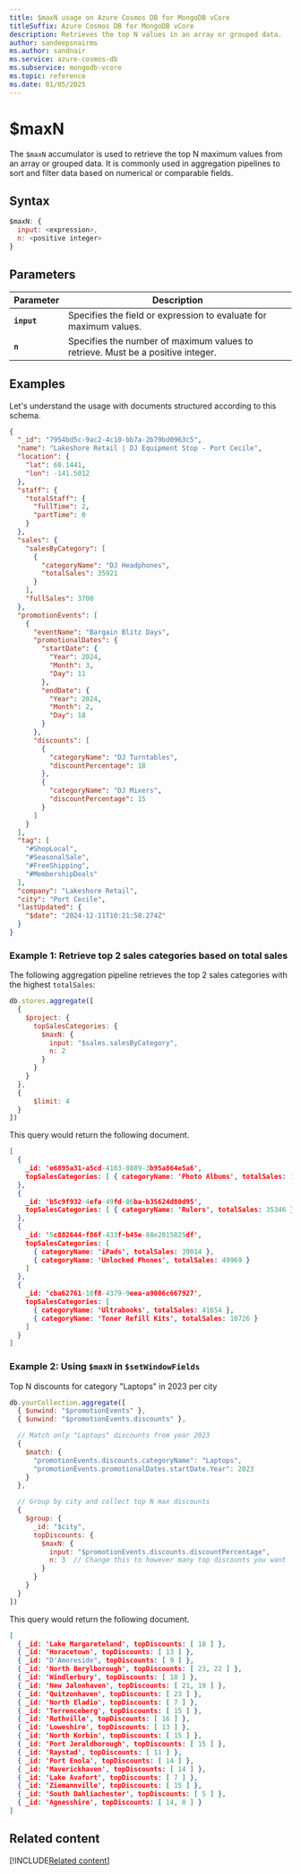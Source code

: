 ```yaml
---
title: $maxN usage on Azure Cosmos DB for MongoDB vCore
titleSuffix: Azure Cosmos DB for MongoDB vCore
description: Retrieves the top N values in an array or grouped data.
author: sandeepsnairms
ms.author: sandnair
ms.service: azure-cosmos-db
ms.subservice: mongodb-vcore
ms.topic: reference
ms.date: 01/05/2025
---
```


# $maxN
The `$maxN` accumulator is used to retrieve the top N maximum values from an array or grouped data. It is commonly used in aggregation pipelines to sort and filter data based on numerical or comparable fields.

## Syntax
```javascript
$maxN: {
  input: <expression>,
  n: <positive integer>
}
```

## Parameters  
| Parameter | Description |
| --- | --- |
| **`input`** | Specifies the field or expression to evaluate for maximum values. |
| **`n`** | Specifies the number of maximum values to retrieve. Must be a positive integer. |

## Examples

Let's understand the usage with documents structured according to this schema.

```json
{
  "_id": "7954bd5c-9ac2-4c10-bb7a-2b79bd0963c5",
  "name": "Lakeshore Retail | DJ Equipment Stop - Port Cecile",
  "location": {
    "lat": 60.1441,
    "lon": -141.5012
  },
  "staff": {
    "totalStaff": {
      "fullTime": 2,
      "partTime": 0
    }
  },
  "sales": {
    "salesByCategory": [
      {
        "categoryName": "DJ Headphones",
        "totalSales": 35921
      }
    ],
    "fullSales": 3700
  },
  "promotionEvents": [
    {
      "eventName": "Bargain Blitz Days",
      "promotionalDates": {
        "startDate": {
          "Year": 2024,
          "Month": 3,
          "Day": 11
        },
        "endDate": {
          "Year": 2024,
          "Month": 2,
          "Day": 18
        }
      },
      "discounts": [
        {
          "categoryName": "DJ Turntables",
          "discountPercentage": 18
        },
        {
          "categoryName": "DJ Mixers",
          "discountPercentage": 15
        }
      ]
    }
  ],
  "tag": [
    "#ShopLocal",
    "#SeasonalSale",
    "#FreeShipping",
    "#MembershipDeals"
  ],
  "company": "Lakeshore Retail",
  "city": "Port Cecile",
  "lastUpdated": {
    "$date": "2024-12-11T10:21:58.274Z"
  }
}

```

### Example 1: Retrieve top 2 sales categories based on total sales

The following aggregation pipeline retrieves the top 2 sales categories with the highest `totalSales`:

```javascript
db.stores.aggregate([
  {
    $project: {
      topSalesCategories: {
        $maxN: {
          input: "$sales.salesByCategory",
          n: 2
        }
      }
    }
  },
  {
	  $limit: 4 
  }
])
```

This query would return the following document.

```json
[
  {
    _id: 'e6895a31-a5cd-4103-8889-3b95a864e5a6',
    topSalesCategories: [ { categoryName: 'Photo Albums', totalSales: 17676 } ]
  },
  {
    _id: 'b5c9f932-4efa-49fd-86ba-b35624d80d95',
    topSalesCategories: [ { categoryName: 'Rulers', totalSales: 35346 } ]
  },
  {
    _id: '5c882644-f86f-433f-b45e-88e2015825df',
    topSalesCategories: [
      { categoryName: 'iPads', totalSales: 39014 },
      { categoryName: 'Unlocked Phones', totalSales: 49969 }
    ]
  },
  {
    _id: 'cba62761-10f8-4379-9eea-a9006c667927',
    topSalesCategories: [
      { categoryName: 'Ultrabooks', totalSales: 41654 },
      { categoryName: 'Toner Refill Kits', totalSales: 10726 }
    ]
  }
]
```

### Example 2: Using `$maxN` in `$setWindowFields`

Top N discounts for category "Laptops" in 2023 per city

```javascript
db.yourCollection.aggregate([
  { $unwind: "$promotionEvents" },
  { $unwind: "$promotionEvents.discounts" },

  // Match only "Laptops" discounts from year 2023
  {
    $match: {
      "promotionEvents.discounts.categoryName": "Laptops",
      "promotionEvents.promotionalDates.startDate.Year": 2023
    }
  },

  // Group by city and collect top N max discounts
  {
    $group: {
      _id: "$city",
      topDiscounts: {
        $maxN: {
          input: "$promotionEvents.discounts.discountPercentage",
          n: 3  // Change this to however many top discounts you want
        }
      }
    }
  }
])
```

This query would return the following document.

```json
[
  { _id: 'Lake Margareteland', topDiscounts: [ 18 ] },
  { _id: 'Horacetown', topDiscounts: [ 13 ] },
  { _id: "D'Amoreside", topDiscounts: [ 9 ] },
  { _id: 'North Berylborough', topDiscounts: [ 23, 22 ] },
  { _id: 'Windlerbury', topDiscounts: [ 18 ] },
  { _id: 'New Jalonhaven', topDiscounts: [ 21, 19 ] },
  { _id: 'Quitzonhaven', topDiscounts: [ 23 ] },
  { _id: 'North Eladio', topDiscounts: [ 7 ] },
  { _id: 'Terrenceberg', topDiscounts: [ 15 ] },
  { _id: 'Ruthville', topDiscounts: [ 16 ] },
  { _id: 'Loweshire', topDiscounts: [ 13 ] },
  { _id: 'North Korbin', topDiscounts: [ 15 ] },
  { _id: 'Port Jeraldborough', topDiscounts: [ 15 ] },
  { _id: 'Raystad', topDiscounts: [ 11 ] },
  { _id: 'Port Enola', topDiscounts: [ 14 ] },
  { _id: 'Maverickhaven', topDiscounts: [ 14 ] },
  { _id: 'Lake Avafort', topDiscounts: [ 7 ] },
  { _id: 'Ziemannville', topDiscounts: [ 15 ] },
  { _id: 'South Dahliachester', topDiscounts: [ 5 ] },
  { _id: 'Agnesshire', topDiscounts: [ 14, 8 ] }
]
```

## Related content
[!INCLUDE[Related content](../includes/related-content.md)]